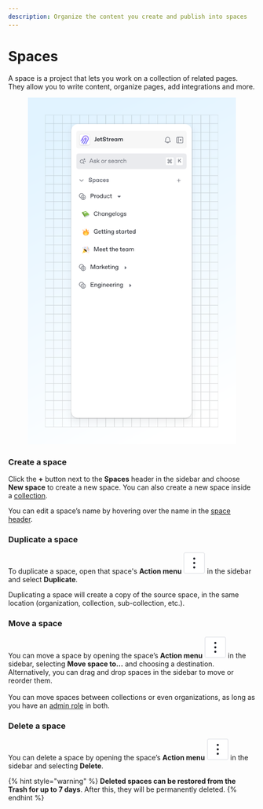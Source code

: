 ```yaml
---
description: Organize the content you create and publish into spaces
---
```


# Spaces

A space is a project that lets you work on a collection of related pages. They allow you to write content, organize pages, add integrations and more.

<figure><img src="../../.gitbook/assets/creating-content-content-structure-space.svg" alt=""><figcaption></figcaption></figure>

### Create a space

Click the **+** button next to the **Spaces** header in the sidebar and choose **New space** to create a new space. You can also create a new space inside a [collection](collection.md).

You can edit a space’s name by hovering over the name in the [space header](../../resources/gitbook-ui.md#space-header).

### Duplicate a space

To duplicate a space, open that space's **Action menu** <picture><source srcset="../../.gitbook/assets/actions - dark.svg" media="(prefers-color-scheme: dark)"><img src="../../.gitbook/assets/actions.svg" alt=""></picture> in the sidebar and select **Duplicate**.

Duplicating a space will create a copy of the source space, in the same location (organization, collection, sub-collection, etc.).

### Move a space

You can move a space by opening the space’s **Action menu** <picture><source srcset="../../.gitbook/assets/actions - dark.svg" media="(prefers-color-scheme: dark)"><img src="../../.gitbook/assets/actions.svg" alt=""></picture> in the sidebar, selecting **Move space to…** and choosing a destination. Alternatively, you can drag and drop spaces in the sidebar to move or reorder them.\
\
You can move spaces between collections or even organizations, as long as you have an [admin role](../../account-management/member-management/roles.md) in both.

### Delete a space

You can delete a space by opening the space’s **Action menu** <picture><source srcset="../../.gitbook/assets/actions - dark.svg" media="(prefers-color-scheme: dark)"><img src="../../.gitbook/assets/actions.svg" alt=""></picture> in the sidebar and selecting **Delete**.

{% hint style="warning" %}
**Deleted spaces can be restored from the Trash for up to 7 days**. After this, they will be permanently deleted.
{% endhint %}
